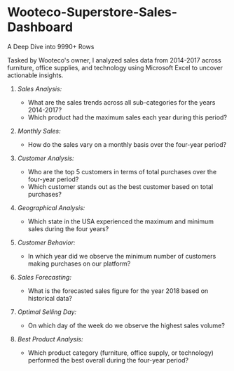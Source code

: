 # Wooteco-Superstore-Sales-Dashboard
A Deep Dive into 9990+ Rows

Tasked by Wooteco's owner, I analyzed sales data from 2014-2017 across furniture, office supplies, and technology using Microsoft Excel to uncover actionable insights.

1. *Sales Analysis:*
   - What are the sales trends across all sub-categories for the years 2014-2017?
   - Which product had the maximum sales each year during this period?

2. *Monthly Sales:*
   - How do the sales vary on a monthly basis over the four-year period?

3. *Customer Analysis:*
   - Who are the top 5 customers in terms of total purchases over the four-year period?
   - Which customer stands out as the best customer based on total purchases?

4. *Geographical Analysis:*
   - Which state in the USA experienced the maximum and minimum sales during the four years?

5. *Customer Behavior:*
   - In which year did we observe the minimum number of customers making purchases on our platform?

6. *Sales Forecasting:*
   - What is the forecasted sales figure for the year 2018 based on historical data?

7. *Optimal Selling Day:*
   - On which day of the week do we observe the highest sales volume?

8. *Best Product Analysis:*
   - Which product category (furniture, office supply, or technology) performed the best overall during the four-year period?


